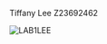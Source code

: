 Tiffany Lee 
Z23692462

![LAB1LEE](https://github.com/user-attachments/assets/53521b6b-c229-4012-a932-0e9e012323d1)
